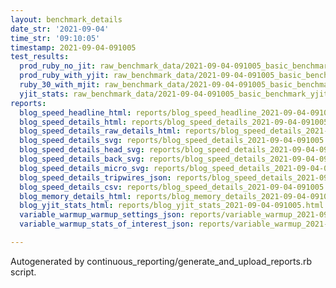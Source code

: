```yaml
---
layout: benchmark_details
date_str: '2021-09-04'
time_str: '09:10:05'
timestamp: 2021-09-04-091005
test_results:
  prod_ruby_no_jit: raw_benchmark_data/2021-09-04-091005_basic_benchmark_prod_ruby_no_jit.json
  prod_ruby_with_yjit: raw_benchmark_data/2021-09-04-091005_basic_benchmark_prod_ruby_with_yjit.json
  ruby_30_with_mjit: raw_benchmark_data/2021-09-04-091005_basic_benchmark_ruby_30_with_mjit.json
  yjit_stats: raw_benchmark_data/2021-09-04-091005_basic_benchmark_yjit_stats.json
reports:
  blog_speed_headline_html: reports/blog_speed_headline_2021-09-04-091005.html
  blog_speed_details_html: reports/blog_speed_details_2021-09-04-091005.html
  blog_speed_details_raw_details_html: reports/blog_speed_details_2021-09-04-091005.raw_details.html
  blog_speed_details_svg: reports/blog_speed_details_2021-09-04-091005.svg
  blog_speed_details_head_svg: reports/blog_speed_details_2021-09-04-091005.head.svg
  blog_speed_details_back_svg: reports/blog_speed_details_2021-09-04-091005.back.svg
  blog_speed_details_micro_svg: reports/blog_speed_details_2021-09-04-091005.micro.svg
  blog_speed_details_tripwires_json: reports/blog_speed_details_2021-09-04-091005.tripwires.json
  blog_speed_details_csv: reports/blog_speed_details_2021-09-04-091005.csv
  blog_memory_details_html: reports/blog_memory_details_2021-09-04-091005.html
  blog_yjit_stats_html: reports/blog_yjit_stats_2021-09-04-091005.html
  variable_warmup_warmup_settings_json: reports/variable_warmup_2021-09-04-091005.warmup_settings.json
  variable_warmup_stats_of_interest_json: reports/variable_warmup_2021-09-04-091005.stats_of_interest.json

---
```

Autogenerated by continuous_reporting/generate_and_upload_reports.rb script.
